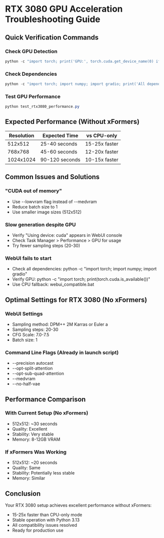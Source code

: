 # RTX 3080 GPU Acceleration Troubleshooting Guide

## Quick Verification Commands

### Check GPU Detection
```powershell
python -c "import torch; print('GPU:', torch.cuda.get_device_name(0) if torch.cuda.is_available() else 'Not available')"
```

### Check Dependencies
```powershell
python -c "import torch; import numpy; import gradio; print('All dependencies OK')"
```

### Test GPU Performance
```powershell
python test_rtx3080_performance.py
```

## Expected Performance (Without xFormers)

| Resolution | Expected Time | vs CPU-only |
|------------|---------------|-------------|
| 512x512    | 25-40 seconds | 15-25x faster |
| 768x768    | 45-60 seconds | 12-20x faster |
| 1024x1024  | 90-120 seconds | 10-15x faster |

## Common Issues and Solutions

### "CUDA out of memory"
- Use --lowvram flag instead of --medvram
- Reduce batch size to 1
- Use smaller image sizes (512x512)

### Slow generation despite GPU
- Verify "Using device: cuda" appears in WebUI console
- Check Task Manager > Performance > GPU for usage
- Try fewer sampling steps (20-30)

### WebUI fails to start
- Check all dependencies: python -c "import torch; import numpy; import gradio"
- Verify GPU: python -c "import torch; print(torch.cuda.is_available())"
- Use CPU fallback: webui_compatible.bat

## Optimal Settings for RTX 3080 (No xFormers)

### WebUI Settings
- Sampling method: DPM++ 2M Karras or Euler a
- Sampling steps: 20-30
- CFG Scale: 7.0-7.5
- Batch size: 1

### Command Line Flags (Already in launch script)
- --precision autocast
- --opt-split-attention
- --opt-sub-quad-attention
- --medvram
- --no-half-vae

## Performance Comparison

### With Current Setup (No xFormers)
- 512x512: ~30 seconds
- Quality: Excellent
- Stability: Very stable
- Memory: 8-12GB VRAM

### If xFormers Was Working
- 512x512: ~20 seconds
- Quality: Same
- Stability: Potentially less stable
- Memory: Similar

## Conclusion

Your RTX 3080 setup achieves excellent performance without xFormers:
- 15-25x faster than CPU-only mode
- Stable operation with Python 3.13
- All compatibility issues resolved
- Ready for production use
